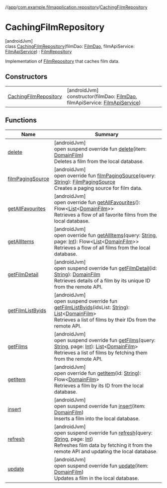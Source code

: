 //[app](../../../index.md)/[com.example.filmapplication.repository](../index.md)/[CachingFilmRepository](index.md)

# CachingFilmRepository

[androidJvm]\
class [CachingFilmRepository](index.md)(filmDao: [FilmDao](../../com.example.filmapplication.data.database.film/-film-dao/index.md), filmApiService: [FilmApiService](../../com.example.filmapplication.network.movie/-film-api-service/index.md)) : [FilmRepository](../-film-repository/index.md)

Implementation of [FilmRepository](../-film-repository/index.md) that caches film data.

## Constructors

| | |
|---|---|
| [CachingFilmRepository](-caching-film-repository.md) | [androidJvm]<br>constructor(filmDao: [FilmDao](../../com.example.filmapplication.data.database.film/-film-dao/index.md), filmApiService: [FilmApiService](../../com.example.filmapplication.network.movie/-film-api-service/index.md)) |

## Functions

| Name | Summary |
|---|---|
| [delete](delete.md) | [androidJvm]<br>open suspend override fun [delete](delete.md)(item: [DomainFilm](../../com.example.filmapplication.domain/-domain-film/index.md))<br>Deletes a film from the local database. |
| [filmPagingSource](film-paging-source.md) | [androidJvm]<br>open override fun [filmPagingSource](film-paging-source.md)(query: [String](https://kotlinlang.org/api/latest/jvm/stdlib/kotlin/-string/index.html)): [FilmPagingSource](../../[root]/-film-paging-source/index.md)<br>Creates a paging source for film data. |
| [getAllFavourites](get-all-favourites.md) | [androidJvm]<br>open override fun [getAllFavourites](get-all-favourites.md)(): Flow&lt;[List](https://kotlinlang.org/api/latest/jvm/stdlib/kotlin.collections/-list/index.html)&lt;[DomainFilm](../../com.example.filmapplication.domain/-domain-film/index.md)&gt;&gt;<br>Retrieves a flow of all favorite films from the local database. |
| [getAllItems](get-all-items.md) | [androidJvm]<br>open override fun [getAllItems](get-all-items.md)(query: [String](https://kotlinlang.org/api/latest/jvm/stdlib/kotlin/-string/index.html), page: [Int](https://kotlinlang.org/api/latest/jvm/stdlib/kotlin/-int/index.html)): Flow&lt;[List](https://kotlinlang.org/api/latest/jvm/stdlib/kotlin.collections/-list/index.html)&lt;[DomainFilm](../../com.example.filmapplication.domain/-domain-film/index.md)&gt;&gt;<br>Retrieves a flow of all films from the local database. |
| [getFilmDetail](get-film-detail.md) | [androidJvm]<br>open suspend override fun [getFilmDetail](get-film-detail.md)(id: [String](https://kotlinlang.org/api/latest/jvm/stdlib/kotlin/-string/index.html)): [DomainFilm](../../com.example.filmapplication.domain/-domain-film/index.md)<br>Retrieves details of a film by its unique ID from the remote API. |
| [getFilmListByids](get-film-list-byids.md) | [androidJvm]<br>open suspend override fun [getFilmListByids](get-film-list-byids.md)(idsList: [String](https://kotlinlang.org/api/latest/jvm/stdlib/kotlin/-string/index.html)): [List](https://kotlinlang.org/api/latest/jvm/stdlib/kotlin.collections/-list/index.html)&lt;[DomainFilm](../../com.example.filmapplication.domain/-domain-film/index.md)&gt;<br>Retrieves a list of films by their IDs from the remote API. |
| [getFilms](get-films.md) | [androidJvm]<br>open suspend override fun [getFilms](get-films.md)(query: [String](https://kotlinlang.org/api/latest/jvm/stdlib/kotlin/-string/index.html), page: [Int](https://kotlinlang.org/api/latest/jvm/stdlib/kotlin/-int/index.html)): [List](https://kotlinlang.org/api/latest/jvm/stdlib/kotlin.collections/-list/index.html)&lt;[DomainFilm](../../com.example.filmapplication.domain/-domain-film/index.md)&gt;<br>Retrieves a list of films by fetching them from the remote API. |
| [getItem](get-item.md) | [androidJvm]<br>open override fun [getItem](get-item.md)(id: [String](https://kotlinlang.org/api/latest/jvm/stdlib/kotlin/-string/index.html)): Flow&lt;[DomainFilm](../../com.example.filmapplication.domain/-domain-film/index.md)&gt;<br>Retrieves a film by its ID from the local database. |
| [insert](insert.md) | [androidJvm]<br>open suspend override fun [insert](insert.md)(item: [DomainFilm](../../com.example.filmapplication.domain/-domain-film/index.md))<br>Inserts a film into the local database. |
| [refresh](refresh.md) | [androidJvm]<br>open suspend override fun [refresh](refresh.md)(query: [String](https://kotlinlang.org/api/latest/jvm/stdlib/kotlin/-string/index.html), page: [Int](https://kotlinlang.org/api/latest/jvm/stdlib/kotlin/-int/index.html))<br>Refreshes film data by fetching it from the remote API and updating the local database. |
| [update](update.md) | [androidJvm]<br>open suspend override fun [update](update.md)(item: [DomainFilm](../../com.example.filmapplication.domain/-domain-film/index.md))<br>Updates a film in the local database. |
